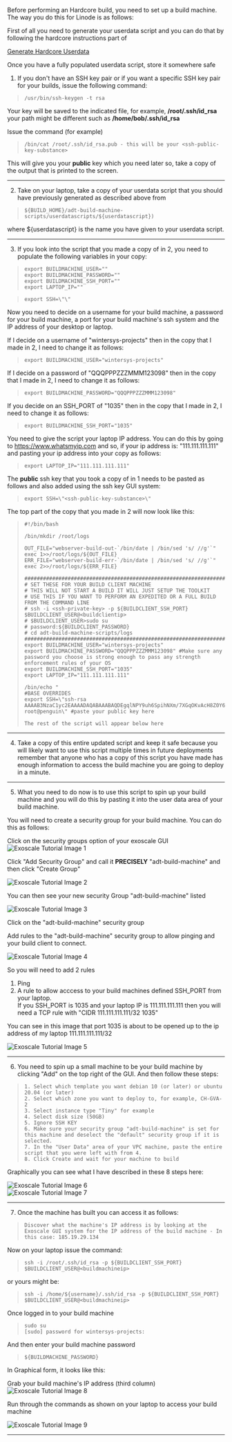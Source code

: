 Before performing an Hardcore build, you need to set up a build machine. The way you do this for Linode is as follows:

First of all you need to generate your userdata script and you can do that by following the hardcore instructions part of 

[Generate Hardcore Userdata](../../Deployment/BuildMethodTypesOverview.md)

Once you have a fully populated userdata script, store it somewhere safe


1) If you don't have an SSH key pair or if you want a specific SSH key pair for your builds, issue the following command:
 
>     /usr/bin/ssh-keygen -t rsa 

Your key will be saved to the indicated file, for example, **/root/.ssh/id_rsa** your path might be different such as **/home/bob/.ssh/id_rsa**
	 
Issue the command (for example)
	 
>     /bin/cat /root/.ssh/id_rsa.pub - this will be your <ssh-public-key-substance>
	 
This will give you your **public** key which you need later so, take a copy of the output that is printed to the screen. 

--------------------
	
2) Take on your laptop, take a copy of your userdata script that you should have previously generated as described above from  

>     ${BUILD_HOME}/adt-build-machine-scripts/userdatascripts/${userdatascript})  
	
where ${userdatascript} is the name you have given to your userdata script. 

------------------
	
3) If you look into the script that you made a copy of in 2, you need to populate the following variables in your copy:
	
>     export BUILDMACHINE_USER=""
>     export BUILDMACHINE_PASSWORD="" 
>     export BUILDMACHINE_SSH_PORT=""
>     export LAPTOP_IP=""
	
>     export SSH=\"\" 
		
Now you need to decide on a username for your build machine, a password for your build machine, a port for your build machine's ssh system and the IP address of your desktop or laptop.
	
If I decide on a username of "wintersys-projects" then in the copy that I made in 2, I need to change it as follows:  
 
	
>     export BUILDMACHINE_USER="wintersys-projects"
	
If I decide on a password of "QQQPPPZZZMMM123098" then in the copy that I made in 2, I need to change it as follows:
	
>     export BUILDMACHINE_PASSWORD="QQQPPPZZZMMM123098"
	
If you decide on an SSH_PORT of "1035" then in the copy that I made in 2, I need to change it as follows:
	
>     export BUILDMACHINE_SSH_PORT="1035" 

You need to give the script your laptop IP address. You can do this by going to https://www.whatsmyip.com and so, if your ip address is: "111.111.111.111" and pasting your ip address into your copy as follows:
	
>     export LAPTOP_IP="111.111.111.111"
	
The **public** ssh key that you took a copy of in 1 needs to be pasted as follows and also added using the ssh key GUI system:
	
>     export SSH=\"<ssh-public-key-substance>\" 

The top part of the copy that you made in 2 will now look like this: 

>     #!/bin/bash
>    
>     /bin/mkdir /root/logs
>    
>     OUT_FILE="webserver-build-out-`/bin/date | /bin/sed 's/ //g'`"
>     exec 1>>/root/logs/${OUT_FILE}
>     ERR_FILE="webserver-build-err-`/bin/date | /bin/sed 's/ //g'`"
>     exec 2>>/root/logs/${ERR_FILE}
>     
>     ###############################################################################################
>     # SET THESE FOR YOUR BUILD CLIENT MACHINE
>     # THIS WILL NOT START A BUILD IT WILL JUST SETUP THE TOOLKIT
>     # USE THIS IF YOU WANT TO PERFORM AN EXPEDITED OR A FULL BUILD FROM THE COMMAND LINE
>     # ssh -i <ssh-private-key> -p ${BUILDCLIENT_SSH_PORT} $BUILDCLIENT_USER@<buildclientip>
>     # $BUILDCLIENT_USER>sudo su
>     # password:${BUILDCLIENT_PASSWORD}
>     # cd adt-build-machine-scripts/logs
>     #################################################################################################
>     export BUILDMACHINE_USER="wintersys-projects"
>     export BUILDMACHINE_PASSWORD="QQQPPPZZZMMM123098" #Make sure any password you choose is strong enough to pass any strength enforcement rules of your OS
>     export BUILDMACHINE_SSH_PORT="1035"
>     export LAPTOP_IP="111.111.111.111"
>      
>     /bin/echo "
>     #BASE OVERRIDES
>     export SSH=\"ssh-rsa AAAAB3NzaC1yc2EAAAADAQABAAABAQDEgqlNPY9uh6SpihNXm/7XGqOKvAcH8Z0Y6pZG9lTIm/PHI5VijIFqs0OzM3DPLFARtut7lojBoKq9ljBmKeVBGX5EkJ5O3CJfEZs9E13e2Qk+7F9wTmoMBG8XY4l/SmD9HddLTS/7Oadg+C4RDxHlSMrl1PSCdzlM14spHCI8rwUntNCUY+fObolqel0829zYDX0oEWzYyoIEUs1847X3cRp9+yZsjqSD5Nw9jacLcWjtdfClEvx5F8ZVm0+s5OLtz9cCf6NkOgYf3KFz+e8qAO/w83Umh5B2Gem1uOxSDtUmzVlRiMTfP6CTSKRnYRnkb97F9RZsmAsG6+g+eKvp root@penguin\" #paste your public key here
>     
>     The rest of the script will appear below here

-----------------

4) Take a copy of this entire updated script and keep it safe because you will likely want to use this script multiple times in future deployments remember that anyone who has a copy of this script you have made has enough information to access the build machine you are going to deploy in a minute. 

---------------
	
5) What you need to do now is to use this script to spin up your build machine and you will do this by pasting it into the user data area of your build machine.

You will need to create a security group for your build machine. You can do this as follows:
	
Click on the security groups option of your exoscale GUI
![](images/expedited/exo1.png "Exoscale Tutorial Image 1")
 
Click "Add Security Group" and call it **PRECISELY** "adt-build-machine" and then click "Create Group"

![](images/expedited/exo2.png "Exoscale Tutorial Image 2") 

You can then see your new security Group "adt-build-machine" listed

![](images/expedited/exo3.png "Exoscale Tutorial Image 3")  

Click on the "adt-build-machine" security group

Add rules to the "adt-build-machine" security group to allow pinging and your build client to connect. 
	
![](images/expedited/exo4.png "Exoscale Tutorial Image 4")  
	
So you will need to add 2 rules  
	
1) Ping  
2) A rule to allow acccess to your build machines defined SSH_PORT from your laptop.  
   If you SSH_PORT is 1035 and your laptop IP is 111.111.111.111 then you will need a TCP rule with "CIDR 111.111.111.111/32 1035"

You can see in this image that port 1035 is about to be opened up to the ip address of my laptop 111.111.111.111/32  
	
![](images/expedited/exo5.png "Exoscale Tutorial Image 5") 

---------------

6) You need to spin up a small machine to be your build machine by clicking "Add" on the top right of the GUI. And then follow these steps:

>     1. Select which template you want debian 10 (or later) or ubuntu 20.04 (or later)
>     2. Select which zone you want to deploy to, for example, CH-GVA-2
>     3. Select instance type "Tiny" for example
>     4. Select disk size (50GB)
>     5. Ignore SSH KEY
>     6. Make sure your security group "adt-build-machine" is set for this machine and deselect the "default" security group if it is selected. 
>     7. In the "User Data" area of your VPC machine, paste the entire script that you were left with from 4.
>     8. Click Create and wait for your machine to build

Graphically you can see what I have described in these 8 steps here:
	
![](images/expedited/exo6.png "Exoscale Tutorial Image 6")  
![](images/expedited/exo7.png "Exoscale Tutorial Image 7")  
	
---------------

7) Once the machine has built you can access it as follows:
	
>     Discover what the machine's IP address is by looking at the Exoscale GUI system for the IP address of the build machine - In this case: 185.19.29.134
	
Now on your laptop issue the command:

>     ssh -i /root/.ssh/id_rsa -p ${BUILDCLIENT_SSH_PORT} $BUILDCLIENT_USER@<buildmachineip>
	
or yours might be:
	
>     ssh -i /home/${username}/.ssh/id_rsa -p ${BUILDCLIENT_SSH_PORT} $BUILDCLIENT_USER@<buildmachineip>	

Once logged in to your build machine

>     sudo su 
>     [sudo] password for wintersys-projects:

And then enter your build machine password

>     ${BUILDMACHINE_PASSWORD}		
	
In Graphical form, it looks like this:
	
Grab your build machine's IP address (third column)
![](images/expedited/exo8.png "Exoscale Tutorial Image 8")
	
Run through the commands as shown on your laptop to access your build machine
	
![](images/expedited/exo9.png "Exoscale Tutorial Image 9")
		
--------------------------------------
